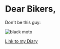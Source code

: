 # Dear Bikers,
Don't be this guy:

![black moto](https://cdn.pixabay.com/photo/2014/07/31/23/10/biker-407123_960_720.jpg)

[Link to my Diary](https://github.com/aaltomcc/cs-ej4101-fall-2019-027-starter/diary-027)
